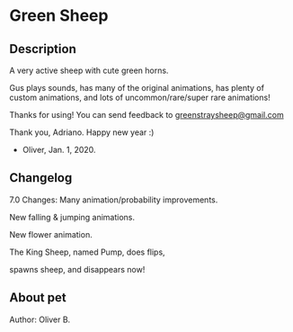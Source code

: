 # Green Sheep

## Description
A very active sheep with cute green horns.

Gus plays sounds, has many of the original animations, has plenty of custom animations, and lots of uncommon/rare/super rare animations!

Thanks for using!
You can send feedback to
greenstraysheep@gmail.com

Thank you, Adriano.
Happy new year :)
- Oliver, Jan. 1, 2020.

## Changelog
7.0 Changes:
Many animation/probability improvements.

New falling & jumping animations.

New flower animation.

The King Sheep, named Pump, does flips,

spawns sheep, and disappears now!

## About pet
Author: Oliver B.
